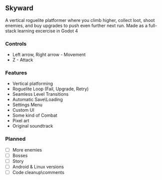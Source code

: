 ## Skyward

A vertical roguelite platformer where you climb higher, collect loot, shoot enemies, and buy upgrades to push even further next run.
Made as a full-stack learning excercise in Godot 4

### Controls 
- Left arrow, Right arrow - Movement
- Z - Attack

### Features
- Vertical platforming
- Roguelite Loop (Fail, Upgrade, Retry)
- Seamless Level Transitions
- Automatic Save\Loading
- Settings Menu
- Custom UI 
- Some kind of Combat
- Pixel art
- Original soundtrack
 
### Planned
- [ ] More enemies
- [ ] Bosses
- [ ] Story
- [ ] Android & Linux versions
- [ ] Code cleanup\comments
